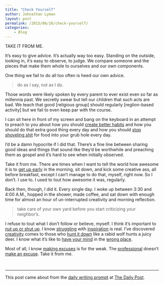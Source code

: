 ```yaml
---
title: "Check Yourself"
author: Johnathan Lyman
layout: post
permalink: /2015/06/26/check-yourself/
categories:
    - Blog
---
```


TAKE IT FROM ME.

It’s easy to give advice. It’s actually way too easy. Standing on the outside, looking in, it’s easy to observe, to judge. We compare someone and the pieces that make them whole to ourselves and our own components.

One thing we fail to do all too often is heed our own advice.

> do as I say, not as I do.

Those words were likely spoken by every parent to ever exist even so far as millennia past. We secretly swear but tell our children that such acts are bad. We teach that good [religious group] should regularly [reglion-based activity] but we fail to even keep par with the course.

I can sit here in front of my screen and bang on the keyboard in an attempt to preach to you about how you should [create better habits](http://johnathanlyman.com/p/life-changes/) and how you should do that extra good thing every day and how you should [stop shoveling shit](http://johnathanlyman.com/p/naturebox/) for food into your grub hole every day.

I’d be a damn hypocrite if I did that. There’s a fine line between sharing good ideas and things that sound like they’d be worthwhile and preaching them as gospel and it’s hard to see when&nbsp;initially observed.

Take it from me. There are times when I want to tell the world how awesome it is to [get up early](http://johnathanlyman.com/p/half/) in the morning, sit down, and kick some creative ass, all before breakfast, except I can’t manage to do that, myself, right now. So I don’t. I use to. I used to tout how awesome it was, regularly.

Back then, though, I did it. Every single day. I woke up between 3:30 and 4:00 A.M., hopped in the shower, made coffee, and sat down with enough time for almost an hour of un-interrupted creativity and morning reflection.

> take care of your own yard before you start criticizing your neighbor’s.

I refuse to tout what I don’t follow or believe, myself. I think it’s important to [nut up or shut up](http://johnathanlyman.com/p/on-accepting/). I know [struggling](http://johnathanlyman.com/p/waiting-for-inspiration/) with [inspiration](http://johnathanlyman.com/p/waiting-for-inspiration/) is real. I’ve discovered [creativity](http://johnathanlyman.com/p/creativity-2/) comes to those who [hunt it down](http://johnathanlyman.com/p/creativity-2/) like a rabid wolf hunts a juicy deer. I know what it’s like to [have your mind](http://johnathanlyman.com/p/keeping-score/) in the [wrong place](http://johnathanlyman.com/p/keeping-score/).

Most of all, I know [making excuses](http://johnathanlyman.com/p/incapacity/) is for the weak. The [professional](http://johnathanlyman.com/p/professional-life-liver/) doesn’t [make an excuse](http://johnathanlyman.com/p/magic/). Take it from me.

&nbsp;

* * *
This post came about from the [daily writing prompt](https://dailypost.wordpress.com/dp_prompt/take-it-from-me/) at [The Daily Post](http://dailypost.wordpress.com).

